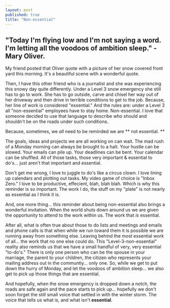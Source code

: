 ```yaml
---
layout: post
published: true
title: "Non-essential"
---
```


## "Today I'm flying low and I'm not saying a word. I'm letting all the voodoos of ambition sleep." - Mary Oliver. 

My friend posted that Oliver quote with a picture of her snow covered front yard this morning. It's a beautiful scene with a wonderful quote. 

Then, I have this other friend who is a journalist and she was experiencing this snowy day quite differently. Under a Level 3 snow emergency she still has to go to work. She has to go outside, carve and chisel her way out of her driveway and then drive in terrible conditions to get to the job. Because, her line of work is considered "essential." And the rules are: under a Level 3 all "non-essential" employees have to stay home. Non-essential. I love that someone decided to use that language to describe who should and shouldn't be on the roads under such conditions. 

Because, sometimes, we _all_ need to be reminded we are ** not  essential. **

The goals, ideas and projects we are all working on can wait. The mad rush of a Monday morning can always be brought to a halt. Your hustle can be slowed. Your emails can pile up. Your deadlines can be bent. Your calendar can be shuffled. All of those tasks, those very important & essential to do's... just aren't that important and essential. 

Don't get me wrong, I love to juggle to do's like a circus clown. I love lining up calendars and plotting out tasks. My video game of choice is "Inbox Zero." I love to be productive, effecient, blah, blah blah. Which is why this reminder is so important. The work I do, the stuff on my "plate" is not nearly as essential as I think it is. 

And, one more thing... this reminder about being non-essential also brings a wonderful invitation. When the world shuts down around us we are given the opportunity to attend to the work within us. The work that _is_ essential. 

After all, what is often true about those to do lists and meetings and emails and phone calls is that when while we run toward them it is possible we are running away from something else. Leaving behind the most essential work of all... the work that no one else could do. This "Level-3-non-essential" reality also reminds us that we have a small handful of very, very essential "to-do's." There is only one person who can be the spouse in your marriage, the parent to your children, the citizen who represents your mailing address out in the communtiy... only one. So, while we get to put down the hurry of Monday, and let the voodoos of ambition sleep... we also get to pick up those things that are essential. 

And hopefully, when the snow emergency is dropped down a notch, the roads are safe again and the pace starts to pick up... hopefully we don't soon forget the still small voice that settled in with the winter storm. The voice that tells us what is, and what isn't **essential**. 